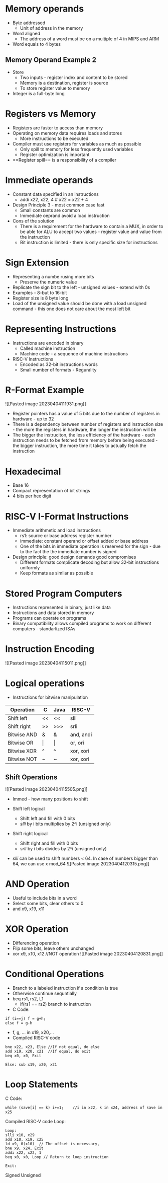 # Memory operands
* Byte addressed
	* Unit of address in the memory
* Word aligned
	* The address of a word must be on a multiple of 4 in MIPS and ARM
* Word equals to 4 bytes
## Memory Operand Example 2
* Store
	* Two inputs - register index and content to be stored
	* Memory is a destination, register is source
	* To store register value to memory
* Integer is a full-byte long 

# Registers vs Memory
* Registers are faster to access than memory
* Operating on memory data requires loads and stores
	* More instructions to be executed
* Compiler must use registers for variables as much as possible
	* Only spill to memory for less frequently used variables
	* Register optimization is important
* ==Register spill== is a responsibility of a compiler

# Immediate operands
* Constant data specified in an instructions
	* addi x22, x22, 4 # x22 = x22 + 4
* Design Principle 3 - most common case fast
	* Small constants are common
	* Immediate oeprand avoid a load instruction
* Cons of the solution
	* There is a requirement for the hardware to contain a MUX, in order to be able for ALU to accept two values - register value and value from the instruction
	* Bit instruction is limited - there is only specific size for instructions

# Sign Extension
* Representing a numbe rusing more bits
	* Preserve the numeric value
* Replicate the sign bit to the left - unsigned values - extend with 0s
* Examples - 8-but to 16-bit
* Register size is 8 byte long
* Load of the unsigned value should be done with a load unsigned command - this one does not care about the most left bit

# Representing Instructions
* Instructions are encoded in binary
	* Called machine instruction
	* Machine code - a sequence of machine instructions
* RISC-V Instructions
	* Encoded as 32-bit instructions words
	* Small number of formats - Regurality

# R-Format Example
![[Pasted image 20230404111931.png]]
* Register pointers has a value of 5 bits due to the number of registers in hardware - up to 32
* There is a dependency between number of registers and instruction size - the more the registers in hardware, the longer the instruction will be
* The bigger the instruciton, the less efficiency of the hardware - each instruction needs to be fetched from memory before being executed - the bigger instruction, the more time it takes to actually fetch the instruction

# Hexadecimal
* Base 16
* Compact representation of bit strings
* 4 bits per hex digit

# RISC-V I-Format Instructions
* Immediate arithmetic and load instructions
	* rs1: source or base address register number
	* immediate: constant operand or offset added or base address
	* One of the bits in immediate operation is reserved for the sign - due to the fact the the immediate number is signed
* Design principle: good design demands good compromises
	* Different formats complicate decoding but allow 32-bit instructions uniformly
	* Keep formats as similar as possible

# Stored Program Computers
* Instructions represented in binary, just like data
* Instructions and data stored in memory
* Programs can operate on programs
* Binary compatibility allows compiled programs to work on different computers - standarlized ISAs

# Instruction Encoding
![[Pasted image 20230404115011.png]]

# Logical operations
* Instructions for bitwise manipulation

| Operation | C  | Java | RISC-V |
|------------ | ------------|  ------------| ------------|
| Shift left | << | << | slli |
| Shift right | >> | >>> | srli |
| Bitwise AND | & |  & | and, andi |
| Bitwise OR | \| |  \| | or, ori |
| Bitwise XOR | ^ |  ^ | xor, xori |
| Bitwise NOT | ~ |  ~ | xor, xori |

## Shift Operations
![[Pasted image 20230404115505.png]]

* Immed - how many positions to shift
* Shift left logical
	* Shift left and fill with 0 bits
	* *slli* by i bits multiplies by 2^i (unsigned only)
* Shift right logical
	* Shift right and fill with 0 bits
	* *srli* by i bits divides by 2^i (unsigned only)

* *slli* can be used to shift numbers < 64. In case of numbers bigger than 64, we can use x mod_64
![[Pasted image 20230404120315.png]]

# AND Operation
* Useful to include bits in a word
* Select some bits, clear others to 0
* and x9, x19, x11

# XOR Operation
* Differencing operation
* Flip some bits, leave others unchanged
* xor x9, x10, x12      //NOT operation  ![[Pasted image 20230404120831.png]]

# Conditional Operations
* Branch to a labeled instruction if a condition is true
* Otherwise continue sequntially
* beq rs1, rs2, L1
	* if(rs1 == rs2) branch to instruction
* C Code:
```
if (i==j) f = g+h;
else f = g-h
```
* f, g, ... in x19, x20,...
* Compiled RISC-V code
```
bne x22, x23, Else //If not equal, do else
add x19, x20, x21  //If equal, do exit
beq x0, x0, Exit

Else: sub x19, x20, x21
```


# Loop Statements
C Code:
```
while (save[i] == k) i+=1;    //i in x22, k in x24, address of save in x25
```
Compiled RISC-V code Loop:
```
Loop:
slli x10, x29
add x10, x19, x25
ld x9, 0(x10)  // The offset is necessary, 
bne x9, x24, Exit
addi x22, x22, 1
beq x0, x0, Loop // Return to loop instruction

Exit: 
```


Signed Unsigned